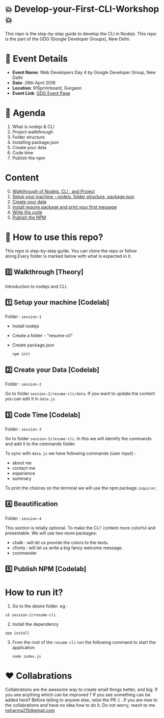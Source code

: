# :boom: Develop-your-First-CLI-Workshop :boom:

This repo is the step-by-step guide to develop the CLI in Nodejs. This repo is the part of the GDG (Google Developer Groups), New Delhi.

# :calendar: Event Details

- **Event Name**: Web Developers Day 4 by Google Developer Group, New Delhi
- **Date**: 28th April 2019
- **Location**: 91Sprinrboard, Gurgaon
- **Event Link**: [GDG Event Page](https://www.meetup.com/GDGNewDelhi/events/260830507/)

# :memo: Agenda

1. What is nodejs & CLI
2. Project walkthrough
3. Folder structure
4. Installing package.json
5. Create your data
6. Code time
7. Publish the npm

# Content

0. [Walkthrough of Nodejs, CLI , and Project](#zero-walkthrough-theory)
1. [Setup your machine - nodejs, folder structure, package.json](#one-setup-your-machine-codelab)
1. [Create your data](#two-create-your-data-codelab)
1. [Install require package and print your first message](#three-code-time-codelab)
1. [Write the code](#four-beautification)
1. [Publish the NPM](#five-publish-npm-codelab)

# :bell: How to use this repo?

This repo is step-by-step guide. You can clone the repo or follow along.Every folder is marked
below with what is expected in it.

## :zero: Walkthrough [Theory]

Introduction to nodejs and CLI.

## :one: Setup your machine [Codelab]

Folder : `session-1`

- Install nodejs
- Create a folder - "resume-cli"
- Create package.json

  `npm init`

## :two: Create your Data [Codelab]

Folder : `session-2`

Go to folder `session-2/resume-cli/data`.
If you want to update the content you can edit it in `data.js`

## :three: Code Time [Codelab]

Folder : `session-3`

Go to folder `session-3/resume-cli`.
In this we will identify the commands and add it to the commands folder.

To sync with `data.js` we have following commands (user input) :

- about me
- contact me
- experience
- summary

To print the choices on the terminal we will use the npm package `inquirer`.

## :four: Beautification

Folder : `session-4`

This section is totally optional.
To make the CLI' content more colorful and presentable. We will use two more packages:

- chalk : will let us provide the colors to the texts.
- cfonts : will let us write a big fancy welcome message.
- commander

## :five: Publish NPM [Codelab]

# How to run it?

1. Go to the desire folder. eg :

`cd session-2/resume-cli`

2. Install the dependency

`npm install`

3. From the root of the `resume-cli` run the following command to start the application

   `node index.js`

# :hearts: Collabrations

Collabrations are the awesome way to create small things better, and big. If you see anything which can be improved ? If you see something can be added here? Before telling to anyone else, raise the PR :) . If you are new to the collabrations and have no idea how to do it. Do not worry, reach to me nsharma215@gmail.com
